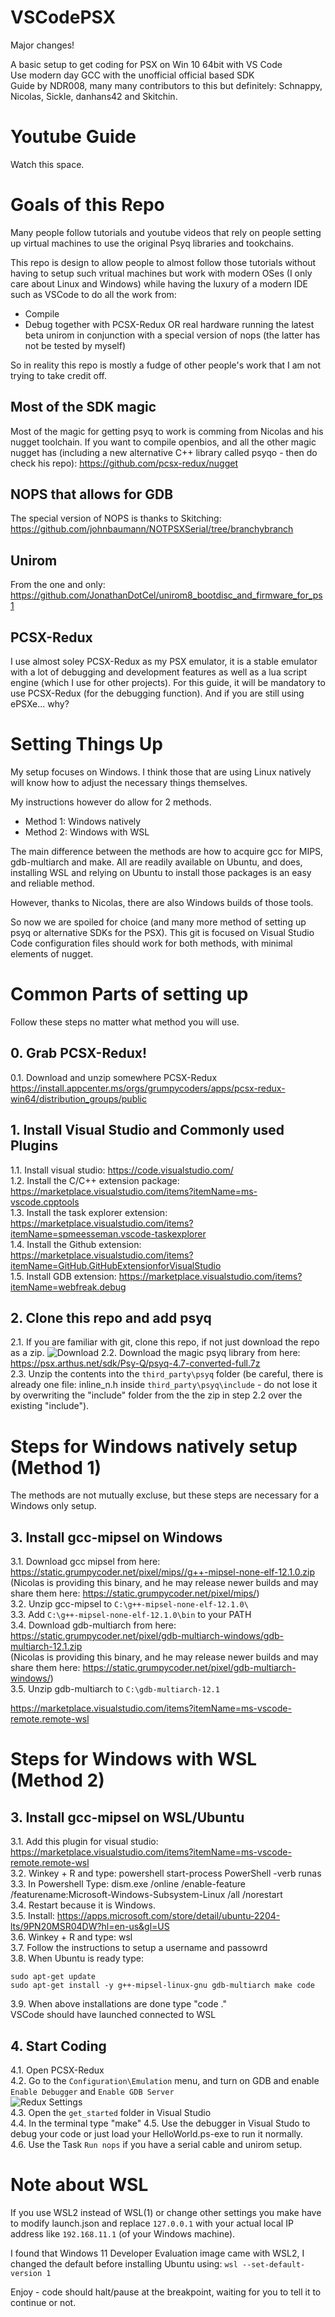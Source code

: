 # VSCodePSX 

Major changes!

A basic setup to get coding for PSX on Win 10 64bit with VS Code  
Use modern day GCC with the unofficial official based SDK  
Guide by NDR008, many many contributors to this but definitely:
Schnappy, Nicolas, Sickle, danhans42 and Skitchin.


# Youtube Guide
Watch this space.

# Goals of this Repo
Many people follow tutorials and youtube videos that rely on people setting up virtual machines to use the original Psyq libraries and tookchains.

This repo is design to allow people to almost follow those tutorials without having to setup such vritual machines but work with modern OSes (I only care about Linux and Windows) while having the luxury of a modern IDE such as VSCode to do all the work from:
- Compile
- Debug together with PCSX-Redux OR real hardware running the latest beta unirom in conjunction with a special version of nops (the latter has not be tested by myself)

So in reality this repo is mostly a fudge of other people's work that I am not trying to take credit off.

## Most of the SDK magic
Most of the magic for getting psyq to work is comming from Nicolas and his nugget toolchain. If you want to compile openbios, and all the other magic nugget has (including a new alternative C++ library called psyqo - then do check his repo):
<https://github.com/pcsx-redux/nugget>

## NOPS that allows for GDB

The special version of NOPS is thanks to Skitching:
<https://github.com/johnbaumann/NOTPSXSerial/tree/branchybranch>

## Unirom

From the one and only:  
<https://github.com/JonathanDotCel/unirom8_bootdisc_and_firmware_for_ps1>

## PCSX-Redux

I use almost soley PCSX-Redux as my PSX emulator, it is a stable emulator with a lot of debugging and development features as well as a lua script engine (which I use for other projects).
For this guide, it will be mandatory to use PCSX-Redux (for the debugging function).
And if you are still using ePSXe... why?


# Setting Things Up
My setup focuses on Windows. I think those that are using Linux natively will know how to adjust the necessary things themselves.

My instructions however do allow for 2 methods.  

- Method 1: Windows natively  
- Method 2: Windows with WSL  

The main difference between the methods are how to acquire gcc for MIPS, gdb-multiarch and make. All are readily available on Ubuntu, and does, installing WSL and relying on Ubuntu to install those packages is an easy and reliable method.

However, thanks to Nicolas, there are also Windows builds of those tools.

So now we are spoiled for choice (and many more method of setting up psyq or alternative SDKs for the PSX).
This git is focused on Visual Studio Code configuration files should work for both methods, with minimal elements of nugget.

# Common Parts of setting up

Follow these steps no matter what method you will use.

## 0. Grab PCSX-Redux!

0.1. Download and unzip somewhere PCSX-Redux <https://install.appcenter.ms/orgs/grumpycoders/apps/pcsx-redux-win64/distribution_groups/public>  

## 1. Install Visual Studio and Commonly used Plugins

1.1. Install visual studio: <https://code.visualstudio.com/>  
1.2. Install the C/C++ extension package: <https://marketplace.visualstudio.com/items?itemName=ms-vscode.cpptools>  
1.3. Install the task explorer extension: <https://marketplace.visualstudio.com/items?itemName=spmeesseman.vscode-taskexplorer>  
1.4. Install the Github extension: <https://marketplace.visualstudio.com/items?itemName=GitHub.GitHubExtensionforVisualStudio>  
1.5. Install GDB extension: <https://marketplace.visualstudio.com/items?itemName=webfreak.debug>  

## 2. Clone this repo and add psyq

2.1. If you are familiar with git, clone this repo, if not just download the repo as a zip.
![Download](./images/downloadzip.png)
2.2. Download the magic psyq library from here: <https://psx.arthus.net/sdk/Psy-Q/psyq-4.7-converted-full.7z>  
2.3. Unzip the contents into the ```third_party\psyq``` folder (be careful, there is already one file: inline_n.h inside ```third_party\psyq\include``` - do not lose it by overwriting the "include" folder from the the zip in step 2.2 over the existing "include").
  
# Steps for Windows natively setup (Method 1)

The methods are not mutually excluse, but these steps are necessary for a Windows only setup.

## 3. Install gcc-mipsel on Windows

3.1. Download gcc mipsel from here: <https://static.grumpycoder.net/pixel/mips//g++-mipsel-none-elf-12.1.0.zip>  
(Nicolas is providing this binary, and he may release newer builds and may share them here: <https://static.grumpycoder.net/pixel/mips/>)  
3.2. Unzip gcc-mipsel to ```C:\g++-mipsel-none-elf-12.1.0\```  
3.3. Add ```C:\g++-mipsel-none-elf-12.1.0\bin``` to your PATH  
3.4. Download gdb-multiarch from here: <https://static.grumpycoder.net/pixel/gdb-multiarch-windows/gdb-multiarch-12.1.zip>  
(Nicolas is providing this binary, and he may release newer builds and may share them here: <https://static.grumpycoder.net/pixel/gdb-multiarch-windows/>)  
3.5. Unzip gdb-multiarch to ```C:\gdb-multiarch-12.1```

<https://marketplace.visualstudio.com/items?itemName=ms-vscode-remote.remote-wsl>  

# Steps for Windows with WSL (Method 2)

## 3. Install gcc-mipsel on WSL/Ubuntu
3.1. Add this plugin for visual studio:  <https://marketplace.visualstudio.com/items?itemName=ms-vscode-remote.remote-wsl>  
3.2. Winkey + R and type:    powershell start-process PowerShell -verb runas  
3.3. In Powershell Type:    dism.exe /online /enable-feature /featurename:Microsoft-Windows-Subsystem-Linux /all /norestart  
3.4. Restart because it is Windows.  
3.5. Install: <https://apps.microsoft.com/store/detail/ubuntu-2204-lts/9PN20MSR04DW?hl=en-us&gl=US>  
3.6. Winkey + R and type:    wsl  
3.7. Follow the instructions to setup a username and passowrd  
3.8. When Ubuntu is ready type:  
  ```
  sudo apt-get update
  sudo apt-get install -y g++-mipsel-linux-gnu gdb-multiarch make code
```   
3.9. When above installations are done type "code ."   
VSCode should have launched connected to WSL  

## 4. Start Coding

4.1. Open PCSX-Redux  
4.2. Go to the `Configuration\Emulation` menu, and turn on GDB and enable ```Enable Debugger``` and ```Enable GDB Server```  
![Redux Settings](images/Redux.png)  
4.3. Open the ```get_started``` folder in Visual Studio  
4.4. In the terminal type "make"
4.5. Use the debugger in Visual Studo to debug your code or just load your HelloWorld.ps-exe to run it normally.  
4.6. Use the Task ```Run nops``` if you have a serial cable and unirom setup.  

# Note about WSL

If you use WSL2 instead of WSL(1) or change other settings you make have to modify launch.json and replace ```127.0.0.1``` with your actual local IP address like ```192.168.11.1``` (of your Windows machine).

I found that Windows 11 Developer Evaluation image came with WSL2, I changed the default before installing Ubuntu using: ```wsl --set-default-version 1```

Enjoy - code should halt/pause at the breakpoint, waiting for you to tell it to continue or not.  
